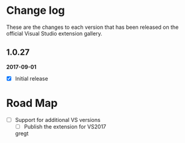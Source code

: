 # Change log

These are the changes to each version that has been released on the official Visual Studio extension gallery.

## 1.0.27

**2017-09-01** <!--21:30 UK / 21:30 UTC-->

- [x] Initial release

# Road Map

- [ ] Support for additional VS versions
   - [ ] Publish the extension for VS2017

   gregt
